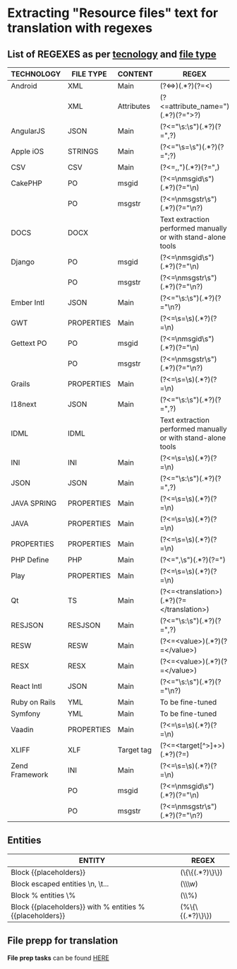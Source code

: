 # Extracting "Resource files" text for translation with regexes

## List of REGEXES as per <ins>tecnology</ins> and <ins>file type</ins> 

| TECHNOLOGY 	| FILE TYPE		| CONTENT 								| REGEX 														| 
| ----------	|-----------	|--------								|---------														|
| Android   	|	XML			|	Main								| (?<=>)(.*?)(?=<)												|
|				|	XML			|	Attributes							| (?<=attribute_name=")(.*?)(?=">?)								|
| AngularJS		|	JSON		|	Main								| (?<="\s:\s")(.*?)(?=",?)										|
| Apple iOS 	|	STRINGS		|	Main								| (?<="\s=\s")(.*?)(?=";?)										|
| CSV			|	CSV			|	Main								| (?<=,,")(.*?)(?=",)											|
| CakePHP   	|	PO			|	msgid								| (?<=\nmsgid\s")(.*?)(?="\n)									|
|    			|	PO			|	msgstr								| (?<=\nmsgstr\s")(.*?)(?="\n?)									|
| DOCS   		|	DOCX		|										| Text extraction performed manually or with stand-alone tools	|
| Django		|	PO			|	msgid								| (?<=\nmsgid\s")(.*?)(?="\n)									|
| 				|	PO			|	msgstr								| (?<=\nmsgstr\s")(.*?)(?="\n?)									|
| Ember Intl	|	JSON		|	Main								| (?<="\s:\s")(.*?)(?="\n?)										|
| GWT			|	PROPERTIES	|	Main								| (?<=\s=\s)(.*?)(?=\n) 										|
| Gettext PO	|	PO			|	msgid								| (?<=\nmsgid\s")(.*?)(?="\n)									|
|    			|	PO			|	msgstr								| (?<=\nmsgstr\s")(.*?)(?="\n?)									|
| Grails		|	PROPERTIES	|	Main								| (?<=\s=\s)(.*?)(?=\n) 										|
| I18next		|	JSON		|	Main								| (?<="\s:\s")(.*?)(?=",?)										|
| IDML			|	IDML		|										| Text extraction performed manually or with stand-alone tools	|
| INI			|	INI			|	Main								| (?<=\s=\s)(.*?)(?=\n) 										|
| JSON			|	JSON		|	Main								| (?<="\s:\s")(.*?)(?=",?)										|
| JAVA SPRING	|	PROPERTIES	|	Main								| (?<=\s=\s)(.*?)(?=\n) 										|
| JAVA			|	PROPERTIES	|	Main								| (?<=\s=\s)(.*?)(?=\n) 										|
| PROPERTIES	|	PROPERTIES	|	Main								| (?<=\s=\s)(.*?)(?=\n) 										|
| PHP Define	|	PHP			|	Main								| (?<=",\s")(.*?)(?=")	 										|
| Play			|	PROPERTIES	|	Main								| (?<=\s=\s)(.*?)(?=\n) 										|
| Qt			|	TS			|	Main								| (?<=\<translation\>)(.*?)(?=\</translation\>)					|
| RESJSON		|	RESJSON		|	Main								| (?<="\s:\s")(.*?)(?=",?)										|
| RESW			|	RESW		|	Main								| (?<=\<value\>)(.*?)(?=\</value\>)								|
| RESX			|	RESX		|	Main								| (?<=\<value\>)(.*?)(?=\</value\>)								|
| React Intl	|	JSON		|	Main								| (?<="\s:\s")(.*?)(?="\n?)										|
| Ruby on Rails	|	YML			|	Main								| To be fine-tuned												|
| Symfony		|	YML			|	Main								| To be fine-tuned												|
| Vaadin		|	PROPERTIES	|	Main								| (?<=\s=\s)(.*?)(?=\n) 										|
| XLIFF			|	XLF			|	Target tag							| (?<=<target[^>]+>)(.*?)(?=</target>)							|
| Zend Framework|	INI			|	Main								| (?<=\s=\s)(.*?)(?=\n) 										|
| 				|	PO			|	msgid								| (?<=\nmsgid\s")(.*?)(?="\n)									|
| 				|	PO			|	msgstr								| (?<=\nmsgstr\s")(.*?)(?="\n?)									|

## Entities

| ENTITY		 												| REGEX					| 
| ----------													|--------				|
|	Block {{placeholders}}										| (\\{\\{(.*?)\\}\\})	|
|	Block escaped entities \n, \t...							| (\\\\\w)				|
|	Block % entities \\%										| (\\\\\%)				|
|	Block {{placeholders}} with % entities %{{placeholders}}	| (\%\\{\\{(.*?)\\}\\})	|

## File prepp for translation

**File prep tasks** can be found [HERE](/assets/file_prepp/README.md)
